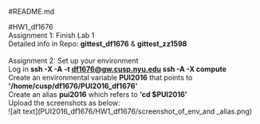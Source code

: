 #README.md

#HW1_df1676
<br/>Assignment 1: Finish Lab 1
<br/>Detailed info in Repo: <b>gittest_df1676</b> & <b>gittest_zz1598</b>
<br/>
<br/>Assignment 2: Set up your environment
<br/>Log in <b>ssh -X -A -t df1676@gw.cusp.nyu.edu ssh -A -X compute </b>
<br/>Create an environmental variable <b>PUI2016</b> that points to <b>'/home/cusp/df1676/PUI2016_df1676'</b>
<br/>Create an alias <b>pui2016</b> which refers to <b>'cd $PUI2016'</b>
<br/>Upload the screenshots as below:
<br/> ![alt text](PUI2016_df1676/HW1_df1676/screenshot_of_env_and _alias.png)

